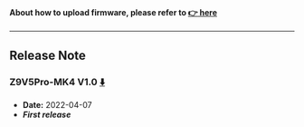#### About how to upload firmware, please refer to [:point_right: here](https://github.com/ZONESTAR3D/Firmware/tree/master/Z9/Z9V5/bin#how-to-upload-firmware-to-z9v5pro)

-----
## Release Note
### Z9V5Pro-MK4 V1.0 [:arrow_down:](./Z9V5ProMK4_V1_0.zip)
- **Date:** 2022-04-07
- ***First release***





